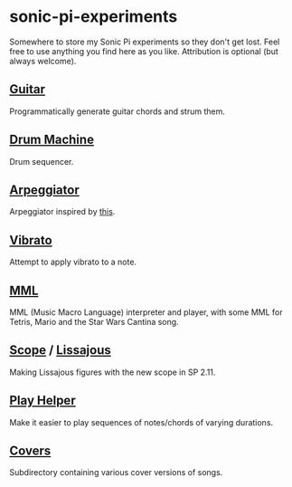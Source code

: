 # sonic-pi-experiments
Somewhere to store my Sonic Pi experiments so they don't get lost.
Feel free to use anything you find here as you like.
Attribution is optional (but always welcome).

## [Guitar](/guitar.spi)

Programmatically generate guitar chords and strum them.

## [Drum Machine](/drum_machine.spi)

Drum sequencer.

## [Arpeggiator](/arpeggiator.spi)

Arpeggiator inspired by [this](http://codepen.io/jakealbaugh/full/qNrZyw/).

## [Vibrato](/vibrato.spi)

Attempt to apply vibrato to a note.

## [MML](/mml.spi)

MML (Music Macro Language) interpreter and player, with some MML for Tetris, Mario and the Star Wars Cantina song.

## [Scope](/scope.spi) / [Lissajous](/lissajous.spi)

Making Lissajous figures with the new scope in SP 2.11.

## [Play Helper](/play-helper.spi)

Make it easier to play sequences of notes/chords of varying durations.

## [Covers](/covers)

Subdirectory containing various cover versions of songs.

